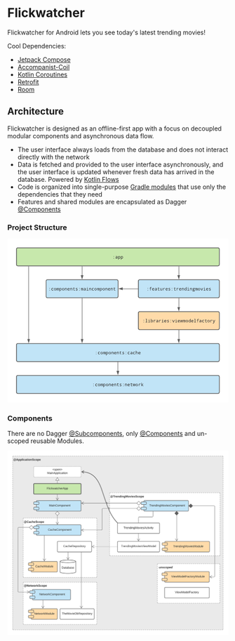 # Flickwatcher

Flickwatcher for Android lets you see today's latest trending movies!

Cool Dependencies:

- [Jetpack Compose](https://developer.android.com/jetpack/compose)
- [Accompanist-Coil](https://google.github.io/accompanist/coil)
- [Kotlin Coroutines](https://kotlinlang.org/docs/coroutines-overview.html)
- [Retrofit](https://square.github.io/retrofit)
- [Room](https://developer.android.com/training/data-storage/room)

## Architecture

Flickwatcher is designed as an offline-first app with a focus on decoupled modular components and
asynchronous data flow.

- The user interface always loads from the database and does not interact directly with the network
- Data is fetched and provided to the user interface asynchronously, and the user interface is
  updated whenever fresh data has arrived in the database. Powered
  by [Kotlin Flows](https://developer.android.com/kotlin/flow)
- Code is organized into
  single-purpose [Gradle modules](https://docs.gradle.org/current/userguide/multi_project_builds.html)
  that use only the dependencies that they need
- Features and shared modules are encapsulated as
  Dagger [@Components](https://dagger.dev/api/latest/dagger/Component.html)

### Project Structure

![Project structure diagram](docs/projectstructure.png)

### Components

There are no Dagger [@Subcomponents](https://dagger.dev/dev-guide/subcomponents.html), only
[@Components](https://dagger.dev/api/latest/dagger/Component.html) and un-scoped reusable Modules.

![Component structure diagram](docs/componentstructure.png)
